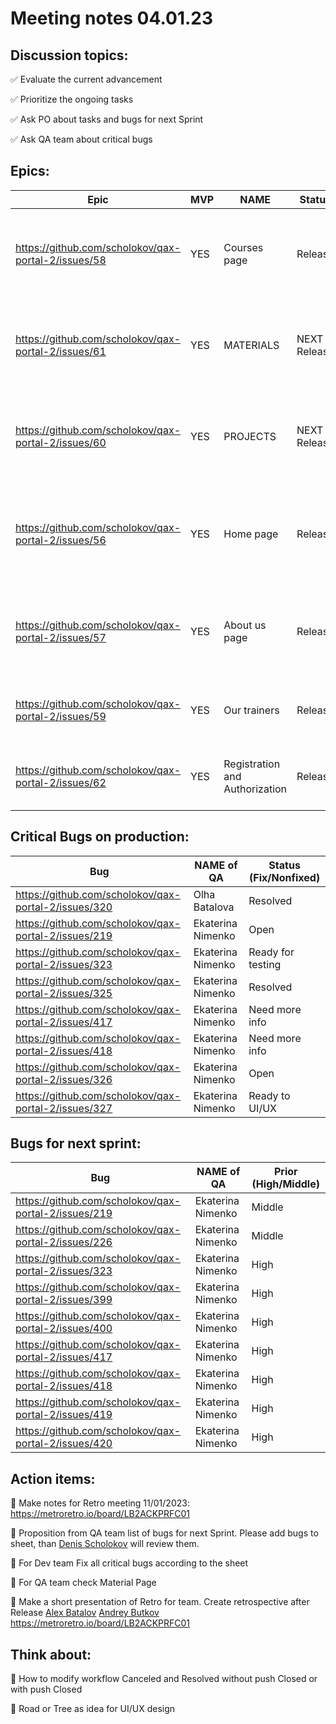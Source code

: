 # Meeting notes 04.01.23  

## Discussion topics:   

:white_check_mark: Evaluate the current advancement

:white_check_mark: Prioritize the ongoing tasks 

:white_check_mark: Ask PO about tasks and bugs for next Sprint  

:white_check_mark: Ask QA team about critical bugs  


## Epics:  

| Epic                |    MVP  | NAME |Status | Prior |
|---------------------|---------|------|-------|-------|      
|https://github.com/scholokov/qax-portal-2/issues/58|YES| Courses page |Release |have to change, but we haven't design and all content |
|https://github.com/scholokov/qax-portal-2/issues/61| YES| MATERIALS| NEXT Release | have to change, but we haven't design and all content | 
|https://github.com/scholokov/qax-portal-2/issues/60| YES| PROJECTS| NEXT Release | have to change, but we haven't design and all content | 
|https://github.com/scholokov/qax-portal-2/issues/56 |YES| Home page| Release | some changes in the near future - add some blocks in design |
|https://github.com/scholokov/qax-portal-2/issues/57|YES| About us page| Release  | some changes in the near future - implement design |
|https://github.com/scholokov/qax-portal-2/issues/59|YES| Our trainers|Release |no changes in the near future |
|https://github.com/scholokov/qax-portal-2/issues/62|YES| Registration and Authorization|Release| no changes in the near future  | 

## Critical Bugs on production: 

| Bug                |   NAME of QA   | Status (Fix/Nonfixed) |
|---------------------|---------|------| 
|https://github.com/scholokov/qax-portal-2/issues/320|Olha Batalova | Resolved |
|https://github.com/scholokov/qax-portal-2/issues/219|Ekaterina Nimenko | Open |
|https://github.com/scholokov/qax-portal-2/issues/323|Ekaterina Nimenko | Ready for testing |
|https://github.com/scholokov/qax-portal-2/issues/325|Ekaterina Nimenko | Resolved | 
|https://github.com/scholokov/qax-portal-2/issues/417|Ekaterina Nimenko | Need more info|
|https://github.com/scholokov/qax-portal-2/issues/418|Ekaterina Nimenko | Need more info| 
|https://github.com/scholokov/qax-portal-2/issues/326|Ekaterina Nimenko | Open |
|https://github.com/scholokov/qax-portal-2/issues/327|Ekaterina Nimenko |Ready to UI/UX|  


## Bugs for next sprint: 
| Bug                |   NAME of QA   | Prior (High/Middle)|
|--------------------|----------------|----------| 
| https://github.com/scholokov/qax-portal-2/issues/219|Ekaterina Nimenko| Middle  |
| https://github.com/scholokov/qax-portal-2/issues/226|Ekaterina Nimenko| Middle  |
| https://github.com/scholokov/qax-portal-2/issues/323|Ekaterina Nimenko| High    |
| https://github.com/scholokov/qax-portal-2/issues/399|Ekaterina Nimenko| High    |
| https://github.com/scholokov/qax-portal-2/issues/400|Ekaterina Nimenko| High    |
| https://github.com/scholokov/qax-portal-2/issues/417|Ekaterina Nimenko| High    |
| https://github.com/scholokov/qax-portal-2/issues/418|Ekaterina Nimenko| High    |
| https://github.com/scholokov/qax-portal-2/issues/419|Ekaterina Nimenko| High    |
| https://github.com/scholokov/qax-portal-2/issues/420|Ekaterina Nimenko| High    |

## Action items:  

:black_square_button: Make notes for Retro meeting 11/01/2023: https://metroretro.io/board/LB2ACKPRFC01 

:black_square_button: Proposition from QA team list of bugs for next Sprint. Please add bugs to sheet, than [Denis Scholokov](https://github.com/scholokov) will review them. 

:black_square_button: For Dev team Fix all critical bugs according to the sheet  

:black_square_button: For QA team check Material Page   

:black_square_button: Make a short presentation of Retro for team. Create retrospective after Release [Alex Batalov](https://github.com/ABatalov)  [Andrey Butkov](https://github.com/ButKoff) https://metroretro.io/board/LB2ACKPRFC01 

## Think about:  

:black_square_button: How to modify workflow Canceled and Resolved without push Closed or with push Closed  

:black_square_button: Road or Tree as idea for UI/UX design 
